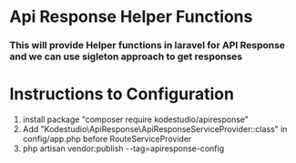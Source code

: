 # Api Response Helper Functions

### This will provide Helper functions in laravel for API Response and we can use sigleton approach to get responses

# Instructions to Configuration
1. install package "composer require kodestudio/apiresponse"
2. Add "Kodestudio\ApiResponse\ApiResponseServiceProvider::class" in config/app.php before RouteServiceProvider
3. php artisan vendor:publish --tag=apiresponse-config
